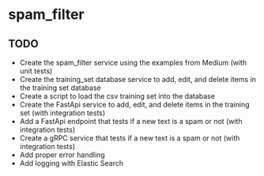 # spam_filter

## TODO
- Create the spam_filter service using the examples from Medium (with unit tests)
- Create the training_set database service to add, edit, and delete items in the training set database
- Create a script to load the csv training set into the database
- Create the FastApi service to add, edit, and delete items in the training set (with integration tests)
- Add a FastApi endpoint that tests if a new text is a spam or not (with integration tests)
- Create a gRPC service that tests if a new text is a spam or not (with integration tests)
- Add proper error handling
- Add logging with Elastic Search
 
